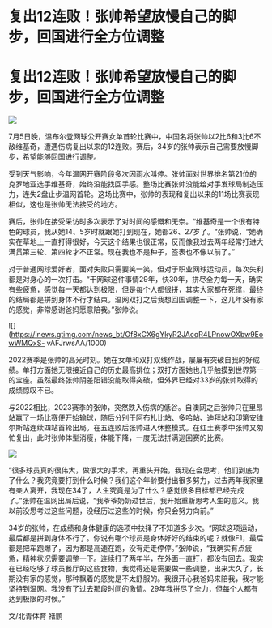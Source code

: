 # 复出12连败！张帅希望放慢自己的脚步，回国进行全方位调整

# 复出12连败！张帅希望放慢自己的脚步，回国进行全方位调整

![](https://inews.gtimg.com/news_bt/O1Jy3-0jvqZA1dg7e0mUkoVp9Ndkjxo0qgoH7-HJjqXDsAA/1000)

7月5日晚，温布尔登网球公开赛女单首轮比赛中，中国名将张帅以2比6和3比6不敌维基奇，遭遇伤病复出以来的12连败。赛后，34岁的张帅表示自己需要放慢脚步，希望能够回国进行调整。

受到天气影响，今年温网开赛阶段多次因雨水叫停。张帅面对世界排名第21位的克罗地亚选手维基奇，始终没能找回手感。整场比赛张帅没能给对手发球局制造压力，连失2盘止步温网首轮。这场比赛中，张帅的表现和复出以来的11场比赛表现相似，这也是张帅无法接受的地方。

赛后，张帅在接受采访时多次表示了对时间的感慨和无奈。“维基奇是一个很有特色的球员，我从她14、5岁时就跟她打到现在，她都26、27岁了。“张帅说，“她确实在草地上一直打得很好，今天这个结果也很正常，反而像我过去两年经常打进大满贯第三轮、第四轮才不正常。现在我也不是种子，签表也不像以前了。”

对于普通网球爱好者，面对失败只需要笑一笑，但对于职业网球运动员，每次失利都是对身心的一次打击。“干网球这件事情29年，快30年，拼尽全力每一天，确实有些疲惫，感觉每一天都达到极限，但是每个人都很拼，其实大家都在死撑，最终的结局都是拼到身体不行才结束。温网双打之后我想回国调整一下，这几年没有家的感觉，非常感谢爸妈愿意陪我。”张帅说。

![](https://inews.gtimg.com/news_bt/Of8xCX6gYkyR2JAcqR4LPnowOXbw9EowWMQxS-
vAFJrwsAA/1000)

2022赛季是张帅的高光时刻。她在女单和双打双线作战，屡屡有突破自我的好成绩。单打方面她无限接近自己的历史最高排位；双打方面她也几乎触摸到世界第一的宝座。虽然最终张帅阴差阳错没能取得突破，但外界已经对33岁的张帅取得的成绩惊叹不已。

与2022相比，2023赛季的张帅，突然跌入伤病的低谷。自澳网之后张帅只在里昂站赢了一场比赛便开始输球，随后分别于阿布扎比站、多哈站、迪拜站和印第安维尔斯站连续四站首轮出局。在五连败后张帅进入休整模式。在红土赛季中张帅又匆忙复出，此时张帅体型消瘦，体能下降，一度无法拼满巡回赛的比赛。

![](https://inews.gtimg.com/news_bt/OeKYjvZYYPznnrBSfYF8h5kGAtVVK_yreSdBRrmxPxTK0AA/1000)

“很多球员真的很伟大，做很大的手术，再重头开始，我现在会思考，他们到底为了什么？我究竟要打到什么时候？我们这个年龄要付出很多努力，过去两年我家里有亲人离开，我现在34了，人生究竟是为了什么？感觉很多目标都已经完成了。”张帅在温网出局后说，“我爷爷奶奶过世后，我开始重新思考人生的意义。我以前没思考过这些问题，没经历过这些的时候，你只会努力向前。”

34岁的张帅，在成绩和身体健康的选项中抉择了不知道多少次。“网球这项运动，最后都是拼到身体不行了。你说有哪个球员是身体好好的结束的呢？就像F1，最后都是把车跑爆了，因为都是高速在跑，没有走走停停。”张帅说，“我确实有点疲惫，精神状况需要调整一下。连续打了两年半，在外面一直打，都没有回去。我实在已经吃够了球员餐厅的这些食物，我觉得还是需要做一些调整，出来太久了，长期没有家的感觉，那种飘着的感觉是不太舒服的。我很开心我爸妈来陪我，我才能坚持到温网。我没有了过去那段时间的激情。29年我拼尽了全力，但每个人都有达到极限的时候。”

文/北青体育 褚鹏

